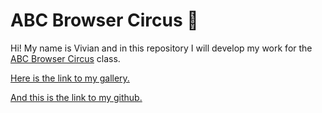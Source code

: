 # ABC Browser Circus 🎪

Hi! My name is Vivian and in this repository I will develop my work for the [ABC Browser Circus](https://abc.leoneckert.com) class. 

[Here is the link to my gallery.](https://vivian-xie.github.io/abc-student/mini-projects/mini-project5.zip)

[And this is the link to my github.](https://github.com/Vivian-Xie/abc-student) 


